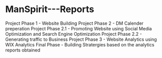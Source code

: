 # ManSpirit---Reports
Project Phase 1 - Website Building
Project Phase 2 - DM Calender preperation
Project Phase 2.1 - Promoting Website using Social Media Optimization and Search Engine Optimization
Project Phase 2.2 - Generating traffic to Business
Project Phase 3 - Website Analytics using WIX Analytics
Final Phase - Building Stratergies based on the analytics reports obtained
